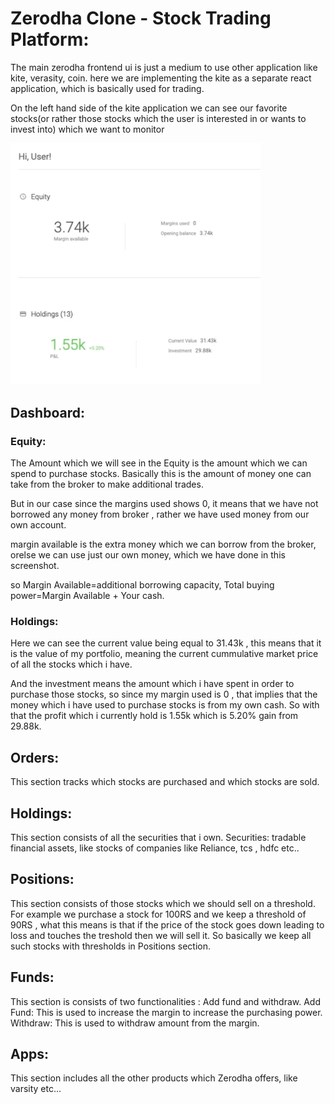 # Zerodha Clone - Stock Trading Platform:

The main zerodha frontend ui is just a medium to use other application like kite, verasity, coin. here we are implementing the kite as a separate react application, which is basically used for trading.

On the left hand side of the kite application we can see our favorite stocks(or rather those stocks which the user is interested in or wants to invest into) which we want to monitor

<img src="./frontend/public/media/ReadmeImages/image.png" alt="Alt text for the image" width="400"/>

## Dashboard:

### Equity: 
The Amount which we will see in the Equity is the amount which we can spend to purchase stocks. Basically this is the amount of money one can take from the broker to make additional trades.

But in our case since the margins used shows 0, it means that we have not borrowed any money from broker , rather we have used money from our own account.

margin available is the extra money which we can borrow from the broker, orelse we can use just our own money, which we have done in this screenshot.

so Margin Available=additional borrowing capacity, Total buying power=Margin Available + Your cash.

### Holdings: 

Here we can see the current value being equal to 31.43k , this means that it is the value of my portfolio, meaning the current cummulative market price of all the stocks which i have.

And the investment means the amount which i have spent in order to purchase those stocks, so since my margin used is 0 , that implies that the money which i have used to purchase stocks is from my own cash. So with that the profit which i currently hold is 1.55k which is 5.20% gain from 29.88k.

## Orders:

This section tracks which stocks are purchased and which stocks are sold.

## Holdings:

This section consists of all the securities that i own.
Securities: tradable financial assets, like stocks of companies like Reliance, tcs , hdfc etc..

## Positions:

This section consists of those stocks which we should sell on a threshold.
For example we purchase a stock for 100RS and we keep a threshold of 90RS , what this means is that if the price of the stock goes down leading to loss and touches the treshold then we will sell it. So basically we keep all such stocks with thresholds in Positions section.

## Funds:

This section is consists of two functionalities : Add fund and withdraw.
Add Fund: This is used to increase the margin to increase the purchasing power.
Withdraw: This is used to withdraw amount from the margin.

## Apps:

This section includes all the other products which Zerodha offers, like varsity etc...